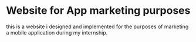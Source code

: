 # Website for App marketing purposes
this is a website i designed and implemented for the purposes of marketing a mobile application during my internship.
